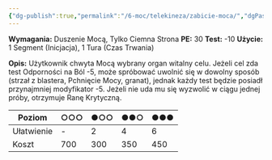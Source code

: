 ```yaml
---
{"dg-publish":true,"permalink":"/6-moc/telekineza/zabicie-moca/","dgPassFrontmatter":true}
---
```


**Wymagania:** Duszenie Mocą, Tylko Ciemna Strona
**PE:** 30
**Test:** -10
**Użycie:** 1 Segment (Inicjacja), 1 Tura (Czas Trwania)

**Opis:** Użytkownik chwyta Mocą wybrany organ witalny celu. Jeżeli cel zda test Odporności na Ból -5, może spróbować uwolnić się w dowolny sposób (strzał z blastera, Pchnięcie Mocy, granat), jednak każdy test będzie posiadł przynajmniej modyfikator -5. Jeżeli nie uda mu się wyzwolić w ciągu jednej próby, otrzymuje Ranę Krytyczną.

| Poziom     | ○○○ | ●○○ | ●●○ | ●●● |
| ---------- | --- | --- | --- | --- |
| Ułatwienie | -   | 2   | 4   | 6   |
| Koszt      | 700 | 300 | 350 | 450 |